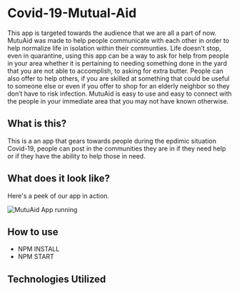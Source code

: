 # Covid-19-Mutual-Aid
This app is targeted towards the audience that we are all a part of now. MutuAid was made to help people communicate with each other in order to help normalize life in isolation within their communties. Life doesn’t stop, even in quarantine, using this app can be a way to ask for help from people in your area whether it is pertaining to needing something done in the yard that you are not able to accomplish, to asking for extra butter. People can also offer to help others, if you are skilled at something that could be useful to someone else or even if you offer to shop for an elderly neighbor so they don’t have to risk infection. MutuAid is easy to use and easy to connect with the people in your immediate area that you may not have known otherwise.

## What is this?
This is a an app that gears towards people during the epdimic situation Covid-19, people can post in the communities they are in if they need help or if they have the ability to help those in need. 

## What does it look like?
Here's a peek of our app in action.

![MutuAid App running](readme/MutuAid.gif)

## How to use
* NPM INSTALL
* NPM START

## Technologies Utilized
